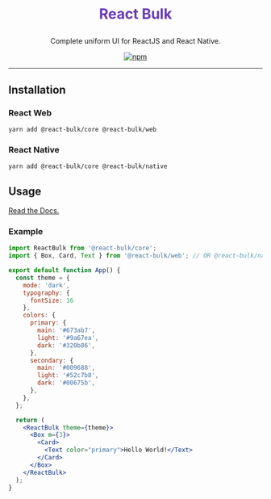 <center>

# <p style="color: #673ab7;">React Bulk</p>
Complete uniform UI for ReactJS and React Native.

[![npm](https://img.shields.io/npm/v/@react-bulk/core.svg?color=%23673ab7)](https://www.npmjs.com/package/@react-bulk/core)

</center>

---

## Installation

### React Web
```shell
yarn add @react-bulk/core @react-bulk/web
```

### React Native
```shell
yarn add @react-bulk/core @react-bulk/native
```

## Usage
[Read the Docs.](https://github.com/caioedut/react-bulk/blob/main/docs/README.md)

### Example
```jsx
import ReactBulk from '@react-bulk/core';
import { Box, Card, Text } from '@react-bulk/web'; // OR @react-bulk/native

export default function App() {
  const theme = {
    mode: 'dark',
    typography: {
      fontSize: 16
    },
    colors: {
      primary: {
        main: '#673ab7',
        light: '#9a67ea',
        dark: '#320b86',
      },
      secondary: {
        main: '#009688',
        light: '#52c7b8',
        dark: '#00675b',
      },
    },
  };

  return (
    <ReactBulk theme={theme}>
      <Box m={3}>
        <Card>
          <Text color="primary">Hello World!</Text>
        </Card>
      </Box>
    </ReactBulk>
  );
}
```
